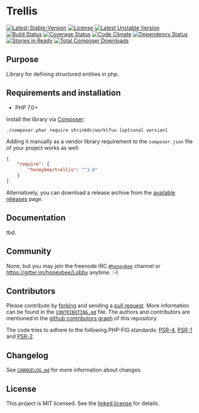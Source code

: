 # Trellis

[![Latest-Stable-Version](https://poser.pugx.org/shrink0r/trellis/v/stable.svg)][1]
[![License](https://poser.pugx.org/shrink0r/trellis/license.svg)][10]
[![Latest Unstable Version](https://poser.pugx.org/shrink0r/trellis/v/unstable.svg)][1]
[![Build Status](https://secure.travis-ci.org/shrink0r/trellis.svg?branch=immutability)][2]
[![Coverage Status](https://coveralls.io/repos/shrink0r/trellis/badge.svg?branch=immutability)][3]
[![Code Climate](https://codeclimate.com/github/shrink0r/trellis/badges/gpa.svg)](https://codeclimate.com/github/shrink0r/trellis)
[![Dependency Status](https://www.versioneye.com/user/projects/577c3118b50608004ae4fbfd/badge.svg?style=flat-square)][4]
[![Stories in Ready](https://badge.waffle.io/shrink0r/trellis.png?label=ready&title=Ready)][9]
[![Total Composer Downloads](https://poser.pugx.org/shrink0r/trellis/d/total.png)][1] 

## Purpose

Library for defining structured entities in php.

## Requirements and installation

- PHP 7.0+

Install the library via [Composer](http://getcomposer.org/):

```./composer.phar require shrink0r/worklfux [optional version]```

Adding it manually as a vendor library requirement to the `composer.json` file of your project works as well:

```json
{
    "require": {
        "honeybee/trellis": "^1.0"
    }
}
```

Alternatively, you can download a release archive from the [available releases](https://github.com/shrink0r/worklfux/releases) page.

## Documentation

tbd.

## Community

None, but you may join the freenode IRC [`#honeybee`](irc://irc.freenode.org/honeybee) channel or https://gitter.im/honeybee/Lobby anytime. :-)

## Contributors

Please contribute by [forking](http://help.github.com/forking/) and sending a [pull request](http://help.github.com/pull-requests/). More information can be found in the [`CONTRIBUTING.md`](CONTRIBUTING.md) file. The authors and contributors are mentioned in the [github contributors graph](https://github.com/shrink0r/trellis/graphs/contributors) of this repository.

The code tries to adhere to the following PHP-FIG standards: [PSR-4][6], [PSR-1][7] and [PSR-2][8].

## Changelog

See [`CHANGELOG.md`](CHANGELOG.md) for more information about changes.

## License

This project is MIT licensed. See the [linked license](LICENSE.md) for details.

[1]: https://packagist.org/packages/shrink0r/trellis "shrink0r/trellis on packagist"
[2]: http://travis-ci.org/shrink0r/trellis "shrink0r/trellis on travis-ci"
[3]: https://coveralls.io/r/shrink0r/trellis "shrink0r/trellis on coveralls"
[4]: https://www.versioneye.com/user/projects/577c3118b50608004ae4fbfd "shrink0r/trellis on versioneye"
[6]: http://www.php-fig.org/psr/psr-4/ "PSR-4 Autoloading Standard"
[7]: http://www.php-fig.org/psr/psr-1/ "PSR-1 Basic Coding Standard"
[8]: http://www.php-fig.org/psr/psr-2/ "PSR-2 Coding Style Guide"
[9]: https://waffle.io/shrink0r/trellis "shrink0r/trellis on waffle"
[10]: LICENSE.md "license file with full text of the license"
